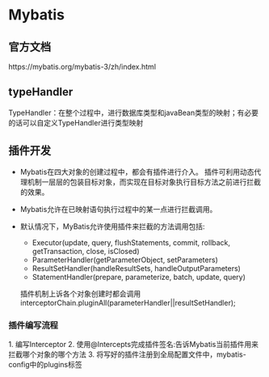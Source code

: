 # Mybatis
<h2>官方文档</h2>
https://mybatis.org/mybatis-3/zh/index.html

<h2>typeHandler</h2>
TypeHandler：在整个过程中，进行数据库类型和javaBean类型的映射；有必要的话可以自定义TypeHandler进行类型映射

<h2>插件开发</h2>

+ Mybatis在四大对象的创建过程中，都会有插件进行介入。
插件可利用动态代理机制一层层的包装目标对象，而实现在目标对象执行目标方法之前进行拦截的效果。
+ Mybatis允许在已映射语句执行过程中的某一点进行拦截调用。
+ 默认情况下，MyBatis允许使用插件来拦截的方法调用包括:
    + Executor(update, query, flushStatements, commit, rollback, getTransaction, close, isClosed)
    + ParameterHandler(getParameterObject, setParameters)
    + ResultSetHandler(handleResultSets, handleOutputParameters)
    + StatementHandler(prepare, parameterize, batch, update, query)

  插件机制上诉各个对象创建时都会调用interceptorChain.pluginAll(parameterHandler||resultSetHandler);

<h3>插件编写流程</h3>
1. 编写Interceptor
2. 使用@Intercepts完成插件签名:告诉Mybatis当前插件用来拦截哪个对象的哪个方法
3. 将写好的插件注册到全局配置文件中，mybatis-config中的plugins标签